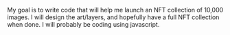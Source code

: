 My goal is to write code that will help me launch an NFT collection of 10,000 images. I will design the art/layers, and hopefully have a full NFT collection when done. I will probably be coding using javascript.
